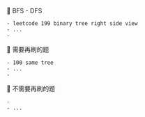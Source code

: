 🌟 BFS - DFS
    
    - leetcode 199 binary tree right side view
    - ...
    -
 
🌟 需要再刷的题
    
    - 100 same tree
    - ...
    - 

🌟 不需要再刷的题
    
    - 
    - ...






